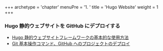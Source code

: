 +++
archetype = 'chapter'
menuPre = '1.&nbsp;'
title = 'Hugo Website'
weight = 1
+++

### Hugo 静的ウェブサイトを GitHub にデプロイする

- [Hugo 静的ウェブサイトフレームワークの基本的な使用方法](hugo)
- [Git 基本操作コマンド、GitHub へのプロジェクトのデプロイ](git)

